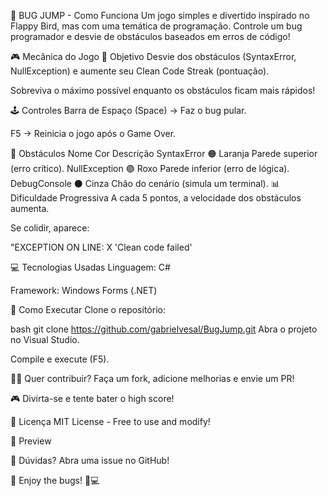 🐞 BUG JUMP - Como Funciona
Um jogo simples e divertido inspirado no Flappy Bird, mas com uma temática de programação. Controle um bug programador e desvie de obstáculos baseados em erros de código!

🎮 Mecânica do Jogo
🔹 Objetivo
Desvie dos obstáculos (SyntaxError, NullException) e aumente seu Clean Code Streak (pontuação).

Sobreviva o máximo possível enquanto os obstáculos ficam mais rápidos!

🕹️ Controles
Barra de Espaço (Space) → Faz o bug pular.

F5 → Reinicia o jogo após o Game Over.

🚧 Obstáculos
Nome	Cor	Descrição
SyntaxError	🟠 Laranja	Parede superior (erro crítico).
NullException 🟣 Roxo	Parede inferior (erro de lógica).
DebugConsole	⚫ Cinza	Chão do cenário (simula um terminal).
📊 Dificuldade Progressiva
A cada 5 pontos, a velocidade dos obstáculos aumenta.

Se colidir, aparece:

"EXCEPTION ON LINE: X 'Clean code failed'

💻 Tecnologias Usadas
Linguagem: C#

Framework: Windows Forms (.NET)

🔧 Como Executar
Clone o repositório:

bash
git clone https://github.com/gabrielvesal/BugJump.git
Abra o projeto no Visual Studio.

Compile e execute (F5).

👨‍💻 Quer contribuir?
Faça um fork, adicione melhorias e envie um PR!

🎮 Divirta-se e tente bater o high score!

📄 Licença
MIT License - Free to use and modify!

📸 Preview


💬 Dúvidas? Abra uma issue no GitHub!

🚀 Enjoy the bugs! 🐛💻
